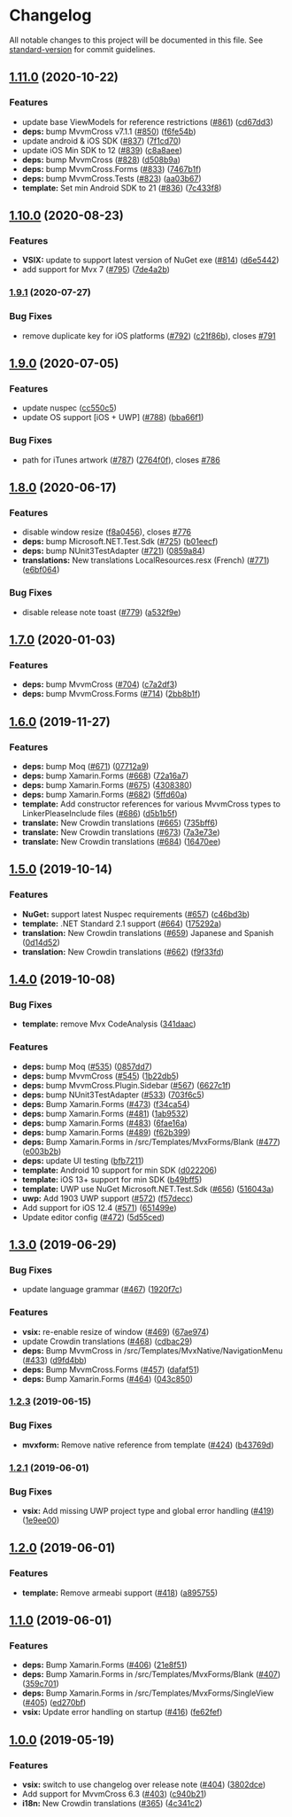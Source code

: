 # Changelog

All notable changes to this project will be documented in this file. See [standard-version](https://github.com/conventional-changelog/standard-version) for commit guidelines.

## [1.11.0](https://github.com/Plac3hold3r/MvxScaffolding/compare/v1.10.0...v1.11.0) (2020-10-22)


### Features

* update base ViewModels for reference restrictions ([#861](https://github.com/Plac3hold3r/MvxScaffolding/issues/861)) ([cd67dd3](https://github.com/Plac3hold3r/MvxScaffolding/commit/cd67dd33f231f633b38c90d36f04a321e68f375e))
* **deps:** bump MvvmCross v7.1.1 ([#850](https://github.com/Plac3hold3r/MvxScaffolding/issues/850)) ([f6fe54b](https://github.com/Plac3hold3r/MvxScaffolding/commit/f6fe54b453584953800ce6cd9f64b82b2989fb54))
* update android & iOS SDK ([#837](https://github.com/Plac3hold3r/MvxScaffolding/issues/837)) ([7f1cd70](https://github.com/Plac3hold3r/MvxScaffolding/commit/7f1cd70aceb3587b57eff5724f0d901e8b774f49))
* update iOS Min SDK to 12 ([#839](https://github.com/Plac3hold3r/MvxScaffolding/issues/839)) ([c8a8aee](https://github.com/Plac3hold3r/MvxScaffolding/commit/c8a8aeea746e6a45d20e8fae9347575e52a92a7a))
* **deps:** bump MvvmCross ([#828](https://github.com/Plac3hold3r/MvxScaffolding/issues/828)) ([d508b9a](https://github.com/Plac3hold3r/MvxScaffolding/commit/d508b9a17479660cdd9344d777ad48163bc496de))
* **deps:** bump MvvmCross.Forms ([#833](https://github.com/Plac3hold3r/MvxScaffolding/issues/833)) ([7467b1f](https://github.com/Plac3hold3r/MvxScaffolding/commit/7467b1f89cba627e826aeac236df6ac31673effc))
* **deps:** bump MvvmCross.Tests ([#823](https://github.com/Plac3hold3r/MvxScaffolding/issues/823)) ([aa03b67](https://github.com/Plac3hold3r/MvxScaffolding/commit/aa03b670904a999f6b4fdc9f7f2e54c1d26c2fc6))
* **template:** Set min Android SDK to 21 ([#836](https://github.com/Plac3hold3r/MvxScaffolding/issues/836)) ([7c433f8](https://github.com/Plac3hold3r/MvxScaffolding/commit/7c433f8d86be5ed200d01bde90383f34002a4f43))

## [1.10.0](https://github.com/Plac3hold3r/MvxScaffolding/compare/v1.9.1...v1.10.0) (2020-08-23)


### Features

* **VSIX:** update to support latest version of NuGet exe ([#814](https://github.com/Plac3hold3r/MvxScaffolding/issues/814)) ([d6e5442](https://github.com/Plac3hold3r/MvxScaffolding/commit/d6e54423a405e76825274ed1baf237f7e5ec9cf7))
* add support for Mvx 7 ([#795](https://github.com/Plac3hold3r/MvxScaffolding/issues/795)) ([7de4a2b](https://github.com/Plac3hold3r/MvxScaffolding/commit/7de4a2bab3f975a93df3d73bdcc62156650f6a32))

### [1.9.1](https://github.com/Plac3hold3r/MvxScaffolding/compare/v1.9.0...v1.9.1) (2020-07-27)


### Bug Fixes

* remove duplicate key for iOS platforms ([#792](https://github.com/Plac3hold3r/MvxScaffolding/issues/792)) ([c21f86b](https://github.com/Plac3hold3r/MvxScaffolding/commit/c21f86b8529ff2c34eea1f55591ae25b2a00d66c)), closes [#791](https://github.com/Plac3hold3r/MvxScaffolding/issues/791)

## [1.9.0](https://github.com/Plac3hold3r/MvxScaffolding/compare/v1.8.0...v1.9.0) (2020-07-05)


### Features

* update nuspec ([cc550c5](https://github.com/Plac3hold3r/MvxScaffolding/commit/cc550c5dc51b8755306ef0c9680728452a5062ca))
* update OS support [iOS + UWP] ([#788](https://github.com/Plac3hold3r/MvxScaffolding/issues/788)) ([bba66f1](https://github.com/Plac3hold3r/MvxScaffolding/commit/bba66f1d0d23bc8ed1aeb3eb4217e873eaf24e0e))


### Bug Fixes

* path for iTunes artwork ([#787](https://github.com/Plac3hold3r/MvxScaffolding/issues/787)) ([2764f0f](https://github.com/Plac3hold3r/MvxScaffolding/commit/2764f0ff797d8fd7d0c091fc2fbe700cb377796b)), closes [#786](https://github.com/Plac3hold3r/MvxScaffolding/issues/786)

## [1.8.0](https://github.com/Plac3hold3r/MvxScaffolding/compare/v1.7.0...v1.8.0) (2020-06-17)


### Features

* disable window resize ([f8a0456](https://github.com/Plac3hold3r/MvxScaffolding/commit/f8a04562b47bcac2041c3704c149e68f359bc655)), closes [#776](https://github.com/Plac3hold3r/MvxScaffolding/issues/776)
* **deps:** bump Microsoft.NET.Test.Sdk ([#725](https://github.com/Plac3hold3r/MvxScaffolding/issues/725)) ([b01eecf](https://github.com/Plac3hold3r/MvxScaffolding/commit/b01eecf65823825c1775bc299cc07286ceb4ac28))
* **deps:** bump NUnit3TestAdapter ([#721](https://github.com/Plac3hold3r/MvxScaffolding/issues/721)) ([0859a84](https://github.com/Plac3hold3r/MvxScaffolding/commit/0859a8473bfa740e07293181e3abe59c5cb3431e))
* **translations:** New translations LocalResources.resx (French) ([#771](https://github.com/Plac3hold3r/MvxScaffolding/issues/771)) ([e6bf064](https://github.com/Plac3hold3r/MvxScaffolding/commit/e6bf064edb61a8f7eac67bff394bea31b8c7a70b))


### Bug Fixes

* disable release note toast ([#779](https://github.com/Plac3hold3r/MvxScaffolding/issues/779)) ([a532f9e](https://github.com/Plac3hold3r/MvxScaffolding/commit/a532f9e40a4cc047c13b5bca3e1b5ec2fbb4be25))

## [1.7.0](https://github.com/Plac3hold3r/MvxScaffolding/compare/v1.6.0...v1.7.0) (2020-01-03)


### Features

* **deps:** bump MvvmCross ([#704](https://github.com/Plac3hold3r/MvxScaffolding/issues/704)) ([c7a2df3](https://github.com/Plac3hold3r/MvxScaffolding/commit/c7a2df30a6b8786eee3f84080be17aa25c196f48))
* **deps:** bump MvvmCross.Forms ([#714](https://github.com/Plac3hold3r/MvxScaffolding/issues/714)) ([2bb8b1f](https://github.com/Plac3hold3r/MvxScaffolding/commit/2bb8b1fdd2b87907e20072ea756b0145245697da))

## [1.6.0](https://github.com/Plac3hold3r/MvxScaffolding/compare/v1.5.0...v1.6.0) (2019-11-27)


### Features

* **deps:** bump Moq ([#671](https://github.com/Plac3hold3r/MvxScaffolding/issues/671)) ([07712a9](https://github.com/Plac3hold3r/MvxScaffolding/commit/07712a9cfc9bb5bfcca6d65fd54b102f6f9f4abe))
* **deps:** bump Xamarin.Forms ([#668](https://github.com/Plac3hold3r/MvxScaffolding/issues/668)) ([72a16a7](https://github.com/Plac3hold3r/MvxScaffolding/commit/72a16a71bf5a4e7993d29264dec345811cc28622))
* **deps:** bump Xamarin.Forms ([#675](https://github.com/Plac3hold3r/MvxScaffolding/issues/675)) ([4308380](https://github.com/Plac3hold3r/MvxScaffolding/commit/4308380560d14af2bb3a1f3e9a1ce614e1018921))
* **deps:** bump Xamarin.Forms ([#682](https://github.com/Plac3hold3r/MvxScaffolding/issues/682)) ([5ffd60a](https://github.com/Plac3hold3r/MvxScaffolding/commit/5ffd60a5cd0c93d96f3fed2ff2c0f0d8ea34ecd2))
* **template:** Add constructor references for various MvvmCross types to LinkerPleaseInclude files ([#686](https://github.com/Plac3hold3r/MvxScaffolding/issues/686)) ([d5b1b5f](https://github.com/Plac3hold3r/MvxScaffolding/commit/d5b1b5f8ac4aedacafa7aee1915b8f1c64900635))
* **translate:** New Crowdin translations ([#665](https://github.com/Plac3hold3r/MvxScaffolding/issues/665)) ([735bff6](https://github.com/Plac3hold3r/MvxScaffolding/commit/735bff610f10c5f30127d0e8befec0a09b398af0))
* **translate:** New Crowdin translations ([#673](https://github.com/Plac3hold3r/MvxScaffolding/issues/673)) ([7a3e73e](https://github.com/Plac3hold3r/MvxScaffolding/commit/7a3e73e3f05dcca55eba6f93013c4080cea6d313))
* **translate:** New Crowdin translations ([#684](https://github.com/Plac3hold3r/MvxScaffolding/issues/684)) ([16470ee](https://github.com/Plac3hold3r/MvxScaffolding/commit/16470eee0de4540cc1a72f3282f2a54dda3970a1))

## [1.5.0](https://github.com/Plac3hold3r/MvxScaffolding/compare/v1.4.0...v1.5.0) (2019-10-14)


### Features

* **NuGet:** support latest Nuspec requirements ([#657](https://github.com/Plac3hold3r/MvxScaffolding/issues/657)) ([c46bd3b](https://github.com/Plac3hold3r/MvxScaffolding/commit/c46bd3bedd9ad5c2e899795c5fe004b8d3a05599))
* **template:** .NET  Standard 2.1 support ([#664](https://github.com/Plac3hold3r/MvxScaffolding/issues/664)) ([175292a](https://github.com/Plac3hold3r/MvxScaffolding/commit/175292a2515dad77325a08c10d6208113707100d))
* **translation:** New Crowdin translations ([#659](https://github.com/Plac3hold3r/MvxScaffolding/issues/659)) Japanese and Spanish ([0d14d52](https://github.com/Plac3hold3r/MvxScaffolding/commit/0d14d52754b8eb71b089daf0fd511423b7a83e3a))
* **translation:** New Crowdin translations ([#662](https://github.com/Plac3hold3r/MvxScaffolding/issues/662)) ([f9f33fd](https://github.com/Plac3hold3r/MvxScaffolding/commit/f9f33fdeed8e1cbfd035ebb5729e0252375a39d6))

## [1.4.0](https://github.com/Plac3hold3r/MvxScaffolding/compare/v1.3.0...v1.4.0) (2019-10-08)


### Bug Fixes

* **template:** remove Mvx CodeAnalysis ([341daac](https://github.com/Plac3hold3r/MvxScaffolding/commit/341daac))


### Features

* **deps:** bump Moq ([#535](https://github.com/Plac3hold3r/MvxScaffolding/issues/535)) ([0857dd7](https://github.com/Plac3hold3r/MvxScaffolding/commit/0857dd7))
* **deps:** bump MvvmCross ([#545](https://github.com/Plac3hold3r/MvxScaffolding/issues/545)) ([1b22db5](https://github.com/Plac3hold3r/MvxScaffolding/commit/1b22db5))
* **deps:** bump MvvmCross.Plugin.Sidebar ([#567](https://github.com/Plac3hold3r/MvxScaffolding/issues/567)) ([6627c1f](https://github.com/Plac3hold3r/MvxScaffolding/commit/6627c1f))
* **deps:** bump NUnit3TestAdapter ([#533](https://github.com/Plac3hold3r/MvxScaffolding/issues/533)) ([703f6c5](https://github.com/Plac3hold3r/MvxScaffolding/commit/703f6c5))
* **deps:** Bump Xamarin.Forms ([#473](https://github.com/Plac3hold3r/MvxScaffolding/issues/473)) ([f34ca54](https://github.com/Plac3hold3r/MvxScaffolding/commit/f34ca54))
* **deps:** bump Xamarin.Forms ([#481](https://github.com/Plac3hold3r/MvxScaffolding/issues/481)) ([1ab9532](https://github.com/Plac3hold3r/MvxScaffolding/commit/1ab9532))
* **deps:** bump Xamarin.Forms ([#483](https://github.com/Plac3hold3r/MvxScaffolding/issues/483)) ([6fae16a](https://github.com/Plac3hold3r/MvxScaffolding/commit/6fae16a))
* **deps:** bump Xamarin.Forms ([#489](https://github.com/Plac3hold3r/MvxScaffolding/issues/489)) ([f62b399](https://github.com/Plac3hold3r/MvxScaffolding/commit/f62b399))
* **deps:** Bump Xamarin.Forms in /src/Templates/MvxForms/Blank ([#477](https://github.com/Plac3hold3r/MvxScaffolding/issues/477)) ([e003b2b](https://github.com/Plac3hold3r/MvxScaffolding/commit/e003b2b))
* **deps:** update UI testing ([bfb7211](https://github.com/Plac3hold3r/MvxScaffolding/commit/bfb7211))
* **template:** Android 10 support for min SDK ([d022206](https://github.com/Plac3hold3r/MvxScaffolding/commit/d022206))
* **template:** iOS 13+ support for min SDK ([b49bff5](https://github.com/Plac3hold3r/MvxScaffolding/commit/b49bff5))
* **template:** UWP use NuGet Microsoft.NET.Test.Sdk ([#656](https://github.com/Plac3hold3r/MvxScaffolding/issues/656)) ([516043a](https://github.com/Plac3hold3r/MvxScaffolding/commit/516043a))
* **uwp:** Add 1903 UWP support ([#572](https://github.com/Plac3hold3r/MvxScaffolding/issues/572)) ([f57decc](https://github.com/Plac3hold3r/MvxScaffolding/commit/f57decc))
* Add support for iOS 12.4 ([#571](https://github.com/Plac3hold3r/MvxScaffolding/issues/571)) ([651499e](https://github.com/Plac3hold3r/MvxScaffolding/commit/651499e))
* Update editor config ([#472](https://github.com/Plac3hold3r/MvxScaffolding/issues/472)) ([5d55ced](https://github.com/Plac3hold3r/MvxScaffolding/commit/5d55ced))

## [1.3.0](https://github.com/Plac3hold3r/MvxScaffolding/compare/v1.2.3...v1.3.0) (2019-06-29)


### Bug Fixes

* update language grammar ([#467](https://github.com/Plac3hold3r/MvxScaffolding/issues/467)) ([1920f7c](https://github.com/Plac3hold3r/MvxScaffolding/commit/1920f7c))


### Features

* **vsix:** re-enable resize of window ([#469](https://github.com/Plac3hold3r/MvxScaffolding/issues/469)) ([67ae974](https://github.com/Plac3hold3r/MvxScaffolding/commit/67ae974))
* update Crowdin translations ([#468](https://github.com/Plac3hold3r/MvxScaffolding/issues/468)) ([cdbac29](https://github.com/Plac3hold3r/MvxScaffolding/commit/cdbac29))
* **deps:** Bump MvvmCross in /src/Templates/MvxNative/NavigationMenu ([#433](https://github.com/Plac3hold3r/MvxScaffolding/issues/433)) ([d9fd4bb](https://github.com/Plac3hold3r/MvxScaffolding/commit/d9fd4bb))
* **deps:** Bump MvvmCross.Forms ([#457](https://github.com/Plac3hold3r/MvxScaffolding/issues/457)) ([dafaf51](https://github.com/Plac3hold3r/MvxScaffolding/commit/dafaf51))
* **deps:** Bump Xamarin.Forms ([#464](https://github.com/Plac3hold3r/MvxScaffolding/issues/464)) ([043c850](https://github.com/Plac3hold3r/MvxScaffolding/commit/043c850))



### [1.2.3](https://github.com/Plac3hold3r/MvxScaffolding/compare/v1.2.1...v1.2.3) (2019-06-15)


### Bug Fixes

* **mvxform:** Remove native reference from template ([#424](https://github.com/Plac3hold3r/MvxScaffolding/issues/424)) ([b43769d](https://github.com/Plac3hold3r/MvxScaffolding/commit/b43769d))



### [1.2.1](https://github.com/Plac3hold3r/MvxScaffolding/compare/v1.2.0...v1.2.1) (2019-06-01)


### Bug Fixes

* **vsix:** Add missing UWP project type and global error handling ([#419](https://github.com/Plac3hold3r/MvxScaffolding/issues/419)) ([1e9ee00](https://github.com/Plac3hold3r/MvxScaffolding/commit/1e9ee00))



## [1.2.0](https://github.com/Plac3hold3r/MvxScaffolding/compare/v1.1.0...v1.2.0) (2019-06-01)


### Features

* **template:** Remove armeabi support ([#418](https://github.com/Plac3hold3r/MvxScaffolding/issues/418)) ([a895755](https://github.com/Plac3hold3r/MvxScaffolding/commit/a895755))



## [1.1.0](https://github.com/Plac3hold3r/MvxScaffolding/compare/v1.0.0...v1.1.0) (2019-06-01)


### Features

* **deps:** Bump Xamarin.Forms ([#406](https://github.com/Plac3hold3r/MvxScaffolding/issues/406)) ([21e8f51](https://github.com/Plac3hold3r/MvxScaffolding/commit/21e8f51))
* **deps:** Bump Xamarin.Forms in /src/Templates/MvxForms/Blank ([#407](https://github.com/Plac3hold3r/MvxScaffolding/issues/407)) ([359c701](https://github.com/Plac3hold3r/MvxScaffolding/commit/359c701))
* **deps:** Bump Xamarin.Forms in /src/Templates/MvxForms/SingleView ([#405](https://github.com/Plac3hold3r/MvxScaffolding/issues/405)) ([ed270bf](https://github.com/Plac3hold3r/MvxScaffolding/commit/ed270bf))
* **vsix:** Update error handling on startup ([#416](https://github.com/Plac3hold3r/MvxScaffolding/issues/416)) ([fe62fef](https://github.com/Plac3hold3r/MvxScaffolding/commit/fe62fef))



## [1.0.0](https://github.com/Plac3hold3r/MvxScaffolding/compare/v0.26.1-beta...v1.0.0) (2019-05-19)


### Features

* **vsix:** switch to use changelog over release note ([#404](https://github.com/Plac3hold3r/MvxScaffolding/issues/404)) ([3802dce](https://github.com/Plac3hold3r/MvxScaffolding/commit/3802dce))
* Add support for MvvmCross 6.3 ([#403](https://github.com/Plac3hold3r/MvxScaffolding/issues/403)) ([c940b21](https://github.com/Plac3hold3r/MvxScaffolding/commit/c940b21))
* **i18n:** New Crowdin translations ([#365](https://github.com/Plac3hold3r/MvxScaffolding/issues/365)) ([4c341c2](https://github.com/Plac3hold3r/MvxScaffolding/commit/4c341c2))
